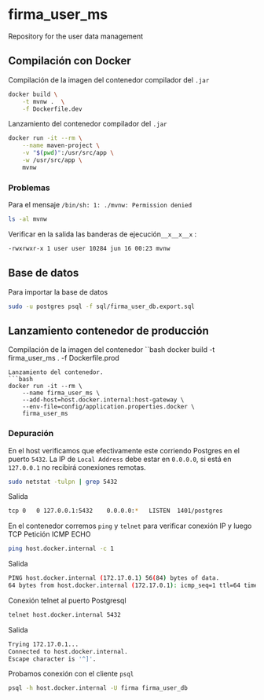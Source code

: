 # firma_user_ms
Repository for the user data management

## Compilación con Docker
Compilación de la imagen del contenedor compilador del `.jar`
```bash
docker build \
    -t mvnw .  \
    -f Dockerfile.dev
```
Lanzamiento del contenedor compilador del `.jar`
```bash    
docker run -it --rm \
    --name maven-project \
    -v "$(pwd)":/usr/src/app \
    -w /usr/src/app \
    mvnw
```

### Problemas
Para el mensaje `/bin/sh: 1: ./mvnw: Permission denied` 
```bash 
ls -al mvnw
```
Verificar en la salida las banderas de ejecución`__x__x__x` : 
```bash
-rwxrwxr-x 1 user user 10284 jun 16 00:23 mvnw
``` 

## Base de datos
Para importar la base de datos
```bash
sudo -u postgres psql -f sql/firma_user_db.export.sql
```

## Lanzamiento contenedor de producción
Compilación de la imagen del contenedor
``bash
docker build -t firma_user_ms . -f Dockerfile.prod
```
Lanzamiento del contenedor.
```bash    
docker run -it --rm \
    --name firma_user_ms \
    --add-host=host.docker.internal:host-gateway \
    --env-file=config/application.properties.docker \
    firma_user_ms
```

### Depuración
En el host verificamos que efectivamente este corriendo Postgres en el puerto `5432`. La IP de  `Local Address` debe estar en `0.0.0.0`, si está en `127.0.0.1` no recibirá conexiones remotas. 
```bash
sudo netstat -tulpn | grep 5432
```
Salida
```bash
tcp 0   0 127.0.0.1:5432    0.0.0.0:*   LISTEN  1401/postgres 
```

En el contenedor corremos `ping` y `telnet` para verificar conexión IP y luego TCP
Petición ICMP ECHO 
```bash
ping host.docker.internal -c 1
```
Salida
```bash
PING host.docker.internal (172.17.0.1) 56(84) bytes of data.
64 bytes from host.docker.internal (172.17.0.1): icmp_seq=1 ttl=64 time=0.090 ms
```
Conexión telnet al puerto Postgresql
```bash
telnet host.docker.internal 5432
```
Salida
```bash
Trying 172.17.0.1...
Connected to host.docker.internal.
Escape character is '^]'.
```
Probamos conexión con el cliente `psql`
```bash
psql -h host.docker.internal -U firma firma_user_db
```